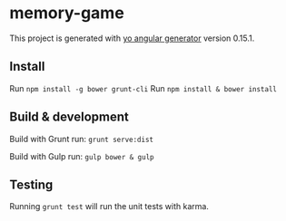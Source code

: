 # memory-game

This project is generated with [yo angular generator](https://github.com/yeoman/generator-angular)
version 0.15.1.

## Install

Run `npm install -g bower grunt-cli`
Run `npm install & bower install`

## Build & development

Build with Grunt run: `grunt serve:dist`

Build with Gulp run: `gulp bower & gulp`

## Testing

Running `grunt test` will run the unit tests with karma.